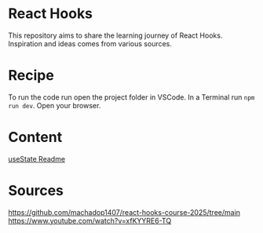 # React Hooks
This repository aims to share the learning journey of React Hooks. Inspiration and ideas comes from various sources.

# Recipe
To run the code run open the project folder in VSCode. In a Terminal run ``npm run dev``. Open your browser.

# Content

[useState Readme](/src/hooks/use-state/useState.md)

# Sources
https://github.com/machadop1407/react-hooks-course-2025/tree/main<br>
https://www.youtube.com/watch?v=xfKYYRE6-TQ 